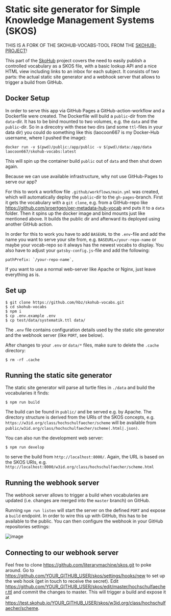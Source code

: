 # Static site generator for Simple Knowledge Management Systems (SKOS)

THIS IS A FORK OF THE SKOHUB-VOCABS-TOOL FROM THE [SKOHUB-PROJECT](http://skohub.io)!

This part of the [SkoHub](http://skohub.io) project covers the need to easily publish a controlled vocabulary as a SKOS file, with a basic lookup API and a nice HTML view including links to an inbox for each subject. It consists of two parts: the actual static site generator and a webhook server that allows to trigger a build from GitHub.

## Docker Setup

In order to serve this app via GitHub Pages a GitHub-action-workflow and a Dockerfile were created. The Dockerfile will build a `public`-dir from the `data`-dir. It has to be bind mounted to two volumes, e.g. the `data` and the `public`-dir. So in a direcotry with these two dirs (and some `ttl`-files in your data dir) you could do something like this (laocoon667 is my Docker-Hub username, where I pushed the image):

`docker run -v $(pwd)/public:/app/public -v $(pwd)/data:/app/data laocoon667/skohub-vocabs:latest`

This will spin up the container build `public` out of `data` and then shut down again.

Because we can use available infrastructure, why not use GitHub-Pages to serve our app?

For this to work a workflow file `.github/workflows/main.yml` was created, which will automatically deploy the `public`-dir to the `gh-pages`-branch. First it gets the vocabulary with a `git clone`, e.g. from a GitHub-repo like <https://github.com/sroertgen/oer-metadata-hub-vocab> and puts it to a `data` folder. Then it spins up the docker image and bind mounts just like mentioned above. It builds the public dir and afterward its deployed using another GitHub action.

In order for this to work you have to add `BASEURL` to the `.env`-file and add the name you want to serve your site from, e.g. `BASEURL=/your-repo-name` or maybe your vocab-repo so it always has the newest vocabs to display. You also have to adjust your `gatsby-config.js`-file and add the following:

    pathPrefix: `/your-repo-name`,

If you want to use a normal web-server like Apache or Nginx, just leave everything as is.

## Set up

    $ git clone https://github.com/hbz/skohub-vocabs.git
    $ cd skohub-vocabs
    $ npm i
    $ cp .env.example .env
    $ cp test/data/systematik.ttl data/

The `.env` file contains configuration details used by the static site generator and the webhook server (like `PORT`, see below).

After changes to your `.env` or `data/*` files, make sure to delete the `.cache` directory:

    $ rm -rf .cache

## Running the static site generator

The static site generator will parse all turtle files in `./data` and build the vocabularies it finds:

    $ npm run build

The build can be found in `public/` and be served e.g. by Apache. The directory structure is derived from the URIs of the SKOS concepts, e.g. `https://w3id.org/class/hochschulfaecher/scheme` will be available from `public/w3id.org/class/hochschulfaecher/scheme(.html|.json)`.

You can also run the development web server:

    $ npm run develop

to serve the build from `http://localhost:8000/`. Again, the URL is based on the SKOS URIs, e.g. `http://localhost:8000/w3id.org/class/hochschulfaecher/scheme.html`

## Running the webhook server

The webhook server allows to trigger a build when vocabularies are updated (i.e. changes are merged into the `master` branch) on GitHub.

Running `npm run listen` will start the server on the defined `PORT` and expose a `build` endpoint. In order to wire this up with GitHub, this has to be available to the public. You can then configure the webhook in your GitHub repositories settings:

![image](https://user-images.githubusercontent.com/149825/62695510-c756b880-b9d6-11e9-86a9-0c4dcd6bc2cd.png)

## Connecting to our webhook server

Feel free to clone https://github.com/literarymachine/skos.git to poke around. Go to https://github.com/YOUR_GITHUB_USER/skos/settings/hooks/new to set up the web hook (get in touch to receive the secret). Edit https://github.com/YOUR_GITHUB_USER/skos/edit/master/hochschulfaecher.ttl and commit the changes to master. This will trigger a build and expose it at https://test.skohub.io/YOUR_GITHUB_USER/skos/w3id.org/class/hochschulfaecher/scheme.
